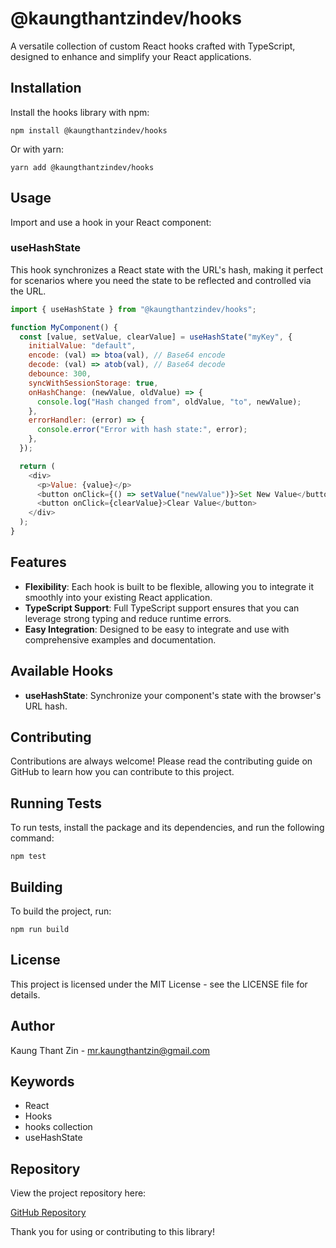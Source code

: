 # @kaungthantzindev/hooks

A versatile collection of custom React hooks crafted with TypeScript, designed to enhance and simplify your React applications.

## Installation

Install the hooks library with npm:

    npm install @kaungthantzindev/hooks

Or with yarn:

    yarn add @kaungthantzindev/hooks

## Usage

Import and use a hook in your React component:

### useHashState

This hook synchronizes a React state with the URL's hash, making it perfect for scenarios where you need the state to be reflected and controlled via the URL.

```javascript
import { useHashState } from "@kaungthantzindev/hooks";

function MyComponent() {
  const [value, setValue, clearValue] = useHashState("myKey", {
    initialValue: "default",
    encode: (val) => btoa(val), // Base64 encode
    decode: (val) => atob(val), // Base64 decode
    debounce: 300,
    syncWithSessionStorage: true,
    onHashChange: (newValue, oldValue) => {
      console.log("Hash changed from", oldValue, "to", newValue);
    },
    errorHandler: (error) => {
      console.error("Error with hash state:", error);
    },
  });

  return (
    <div>
      <p>Value: {value}</p>
      <button onClick={() => setValue("newValue")}>Set New Value</button>
      <button onClick={clearValue}>Clear Value</button>
    </div>
  );
}
```

## Features

- **Flexibility**: Each hook is built to be flexible, allowing you to integrate it smoothly into your existing React application.
- **TypeScript Support**: Full TypeScript support ensures that you can leverage strong typing and reduce runtime errors.
- **Easy Integration**: Designed to be easy to integrate and use with comprehensive examples and documentation.

## Available Hooks

- **useHashState**: Synchronize your component's state with the browser's URL hash.

## Contributing

Contributions are always welcome! Please read the contributing guide on GitHub to learn how you can contribute to this project.

## Running Tests

To run tests, install the package and its dependencies, and run the following command:

    npm test

## Building

To build the project, run:

    npm run build

## License

This project is licensed under the MIT License - see the LICENSE file for details.

## Author

Kaung Thant Zin - mr.kaungthantzin@gmail.com

## Keywords

- React
- Hooks
- hooks collection
- useHashState

## Repository

View the project repository here:

[GitHub Repository](https://github.com/kaungthantzindev/hooks)

Thank you for using or contributing to this library!
